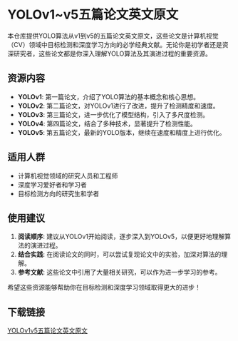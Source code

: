 # YOLOv1~v5五篇论文英文原文

本仓库提供YOLO算法从v1到v5的五篇论文英文原文，这些论文是计算机视觉（CV）领域中目标检测和深度学习方向的必学经典文献。无论你是初学者还是资深研究者，这些论文都是你深入理解YOLO算法及其演进过程的重要资源。

## 资源内容

- **YOLOv1**: 第一篇论文，介绍了YOLO算法的基本概念和核心思想。
- **YOLOv2**: 第二篇论文，对YOLOv1进行了改进，提升了检测精度和速度。
- **YOLOv3**: 第三篇论文，进一步优化了模型结构，引入了多尺度检测。
- **YOLOv4**: 第四篇论文，结合了多种技术，显著提升了检测性能。
- **YOLOv5**: 第五篇论文，最新的YOLO版本，继续在速度和精度上进行优化。

## 适用人群

- 计算机视觉领域的研究人员和工程师
- 深度学习爱好者和学习者
- 目标检测方向的研究生和学者

## 使用建议

1. **阅读顺序**: 建议从YOLOv1开始阅读，逐步深入到YOLOv5，以便更好地理解算法的演进过程。
2. **结合实践**: 在阅读论文的同时，可以尝试复现论文中的实验，加深对算法的理解。
3. **参考文献**: 这些论文中引用了大量相关研究，可以作为进一步学习的参考。

希望这些资源能够帮助你在目标检测和深度学习领域取得更大的进步！

## 下载链接

[YOLOv1v5五篇论文英文原文](https://pan.quark.cn/s/3fb7a0637362)